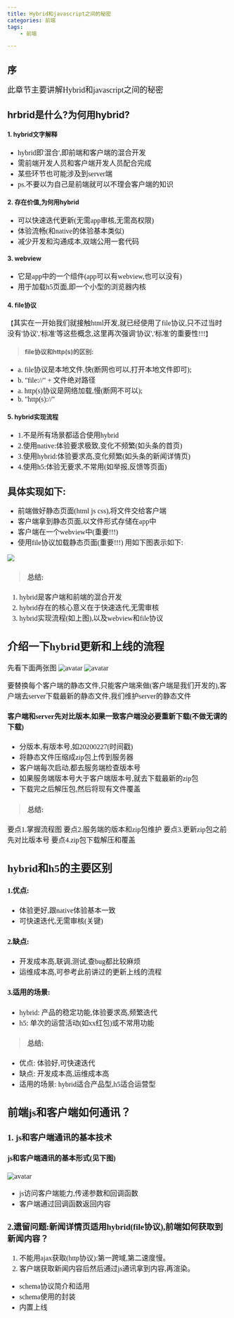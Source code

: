 ```yaml
---
title: Hybrid和javascript之间的秘密
categories: 前端
tags: 
    - 前端

---
```

## 序
<font size=4 face="微软雅黑">此章节主要讲解Hybrid和javascript之间的秘密</font>

## hrbrid是什么?为何用hybrid?

#### 1. hybrid文字解释
- <font size=3 face="微软雅黑">hybrid即'混合',即前端和客户端的混合开发</font>
- <font size=3 face="微软雅黑">需前端开发人员和客户端开发人员配合完成</font>
- <font size=3 face="微软雅黑">某些环节也可能涉及到server端</font>
- <font size=3 face="微软雅黑">ps.不要以为自己是前端就可以不理会客户端的知识</font>

#### 2. 存在价值,为何用hybrid
- <font size=3 face="微软雅黑">可以快速迭代更新(无需app审核,无需高权限)</font>
- <font size=3 face="微软雅黑">体验流畅(和native的体验基本类似)</font>
- <font size=3 face="微软雅黑">减少开发和沟通成本,双端公用一套代码</font>

#### 3. webview
- <font size=3 face="微软雅黑">它是app中的一个组件(app可以有webview,也可以没有)</font>
- <font size=3 face="微软雅黑">用于加载h5页面,即一个小型的浏览器内核</font>

#### 4. file协议
【<font size=3 face="微软雅黑">其实在一开始我们就接触html开发,就已经使用了file协议,只不过当时没有'协议','标准'等这些概念,这里再次强调'协议','标准'的重要性!!!</font>】
> #### file协议和http(s)的区别:
- <font size=3 face="微软雅黑">a. file协议是本地文件,快(断网也可以,打开本地文件即可); </font>
- <font size=3 face="微软雅黑">b. "file://" + 文件绝对路径</font>
- <font size=3 face="微软雅黑">a. http(s)协议是网络加载,慢(断网不可以);  </font>
- <font size=3 face="微软雅黑">b. "http(s)://"</font>

#### 5. hybrid实现流程
- <font size=3 face="微软雅黑">1.不是所有场景都适合使用hybrid</font>
- <font size=3 face="微软雅黑">2.使用native:体验要求极致,变化不频繁(如头条的首页)</font>
- <font size=3 face="微软雅黑">3.使用hybrid:体验要求高,变化频繁(如头条的新闻详情页)</font>
- <font size=3 face="微软雅黑">4.使用h5:体验无要求,不常用(如举报,反馈等页面)</font>

## 具体实现如下:
- <font size=3 face="微软雅黑">前端做好静态页面(html js css),将文件交给客户端
- <font size=3 face="微软雅黑">客户端拿到静态页面,以文件形式存储在app中
- <font size=3 face="微软雅黑">客户端在一个webview中(重要!!!)
- <font size=3 face="微软雅黑">使用file协议加载静态页面(重要!!!)
用如下图表示如下:

![](../images/hy.png)

> #### 总结:  
1. <font size=3 face="微软雅黑">hybrid是客户端和前端的混合开发</font>
2. <font size=3 face="微软雅黑">hybrid存在的核心意义在于快速迭代,无需审核</font>
3. <font size=3 face="微软雅黑">hybrid实现流程(如上图),以及webview和file协议</font>

## 介绍一下hybrid更新和上线的流程
先看下面两张图
![avatar](../images/hyserver.png)
![avatar](../images/hyclient.png)

<font size=3 face="微软雅黑">要替换每个客户端的静态文件,只能客户端来做(客户端是我们开发的),客户端去server下载最新的静态文件,我们维护server的静态文件</font>

#### 客户端和server先对比版本,如果一致客户端没必要重新下载(不做无谓的下载)
- <font size=3 face="微软雅黑">分版本,有版本号,如20200227(时间戳)</font>
- <font size=3 face="微软雅黑">将静态文件压缩成zip包上传到服务器</font>
- <font size=3 face="微软雅黑">客户端每次启动,都去服务端检查版本号</font>
- <font size=3 face="微软雅黑">如果服务端版本号大于客户端版本号,就去下载最新的zip包</font>
- <font size=3 face="微软雅黑">下载完之后解压包,然后将现有文件覆盖</font>

> #### 总结: 
<font size=3 face="微软雅黑">要点1.掌握流程图</font>
<font size=3 face="微软雅黑">要点2.服务端的版本和zip包维护</font>
<font size=3 face="微软雅黑">要点3.更新zip包之前先对比版本号</font>
<font size=3 face="微软雅黑">要点4.zip包下载解压和覆盖</font>

## hybrid和h5的主要区别
 #### 1.优点:
- <font size=3 face="微软雅黑">体验更好,跟native体验基本一致</font>
- <font size=3 face="微软雅黑">可快速迭代,无需审核(关键)</font>
#### 2.缺点:
 - <font size=3 face="微软雅黑">开发成本高,联调,测试,查bug都比较麻烦</font>
 - <font size=3 face="微软雅黑">运维成本高,可参考此前讲过的更新上线的流程</font>
#### 3.适用的场景:
 - <font size=3 face="微软雅黑">hybrid: 产品的稳定功能,体验要求高,频繁迭代</font>
 - <font size=3 face="微软雅黑">h5: 单次的运营活动(如xx红包)或不常用功能</font>


> #### 总结:
- <font size=3 face="微软雅黑">优点: 体验好,可快速迭代</font>
- <font size=3 face="微软雅黑">缺点: 开发成本高,运维成本高</font>
- <font size=3 face="微软雅黑">适用的场景: hybrid适合产品型,h5适合运营型</font>

## 前端js和客户端如何通讯？
 ### 1. js和客户端通讯的基本技术
 #### js和客户端通讯的基本形式(见下图)
 ![avatar](../images/hycommunite.png)

 -  <font size=3 face="微软雅黑"> js访问客户端能力,传递参数和回调函数</font>
 -  <font size=3 face="微软雅黑"> 客户端通过回调函数返回内容</font>

### 2.遗留问题:新闻详情页适用hybrid(file协议),前端如何获取到新闻内容？
 <font size=3 face="微软雅黑"> 

 1. 不能用ajax获取(http协议):第一跨域,第二速度慢。
 2. 客户端获取新闻内容后然后通过js通讯拿到内容,再渲染。
 </font>
 
 - <font size=3 face="微软雅黑"> schema协议简介和适用 </font>
 - <font size=3 face="微软雅黑"> schema使用的封装 </font>
 - <font size=3 face="微软雅黑"> 内置上线  </font>
 








